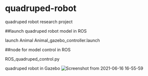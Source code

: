 # quadruped-robot
quadruped robot research project

##launch quadruped robot model in ROS

launch Animal Animal_gazebo_controller.launch

##node for model control in ROS

ROS_quadruped_control.py

quadruped robot in Gazebo
![Screenshot from 2021-06-16 16-55-59](https://user-images.githubusercontent.com/54346575/152728562-958f8cd7-7f06-48bf-9f1d-af3c7dc1f90b.png)

